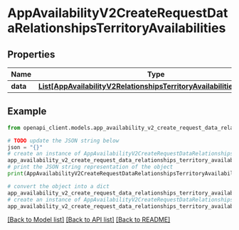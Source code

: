 # AppAvailabilityV2CreateRequestDataRelationshipsTerritoryAvailabilities


## Properties

Name | Type | Description | Notes
------------ | ------------- | ------------- | -------------
**data** | [**List[AppAvailabilityV2RelationshipsTerritoryAvailabilitiesDataInner]**](AppAvailabilityV2RelationshipsTerritoryAvailabilitiesDataInner.md) |  | 

## Example

```python
from openapi_client.models.app_availability_v2_create_request_data_relationships_territory_availabilities import AppAvailabilityV2CreateRequestDataRelationshipsTerritoryAvailabilities

# TODO update the JSON string below
json = "{}"
# create an instance of AppAvailabilityV2CreateRequestDataRelationshipsTerritoryAvailabilities from a JSON string
app_availability_v2_create_request_data_relationships_territory_availabilities_instance = AppAvailabilityV2CreateRequestDataRelationshipsTerritoryAvailabilities.from_json(json)
# print the JSON string representation of the object
print(AppAvailabilityV2CreateRequestDataRelationshipsTerritoryAvailabilities.to_json())

# convert the object into a dict
app_availability_v2_create_request_data_relationships_territory_availabilities_dict = app_availability_v2_create_request_data_relationships_territory_availabilities_instance.to_dict()
# create an instance of AppAvailabilityV2CreateRequestDataRelationshipsTerritoryAvailabilities from a dict
app_availability_v2_create_request_data_relationships_territory_availabilities_from_dict = AppAvailabilityV2CreateRequestDataRelationshipsTerritoryAvailabilities.from_dict(app_availability_v2_create_request_data_relationships_territory_availabilities_dict)
```
[[Back to Model list]](../README.md#documentation-for-models) [[Back to API list]](../README.md#documentation-for-api-endpoints) [[Back to README]](../README.md)


